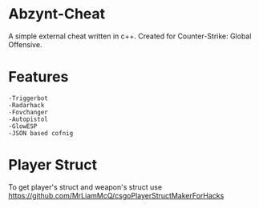 # Abzynt-Cheat
A simple external cheat written in c++. Created for Counter-Strike: Global Offensive.

# Features
```
-Triggerbot
-Radarhack
-Fovchanger
-Autopistol
-GlowESP
-JSON based cofnig
```

# Player Struct
To get player's struct and weapon's struct use https://github.com/MrLiamMcQ/csgoPlayerStructMakerForHacks

